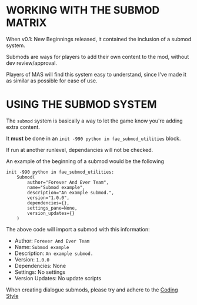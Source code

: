 # WORKING WITH THE SUBMOD MATRIX

When v0.1: New Beginnings released, it contained the inclusion of a submod system.

Submods are ways for players to add their own content to the mod, without dev review/approval.

Players of MAS will find this system easy to understand, since I've made it as similar as possible for ease of use.

# USING THE SUBMOD SYSTEM

The `submod` system is basically a way to let the game know you're adding extra content.

It **must** be done in an `init -990 python in fae_submod_utilities` block.

If run at another runlevel, dependancies will not be checked.

An example of the beginning of a submod would be the following

```renpy
init -990 python in fae_submod_utilities:
    Submod(
        author="Forever And Ever Team",
        name="Submod example",
        description="An example submod.",
        version="1.0.0",
        dependencies={},
        settings_pane=None,
        version_updates={}
    )
```


The above code will import a submod with this information:

- Author: `Forever And Ever Team`
- Name: `Submod example`
- Description: `An example submod.`
- Version: `1.0.0`
- Dependencies: None
- Settings: No settings
- Version Updates: No update scripts

When creating dialogue submods, please try and adhere to the [Coding Style](https://github.com/ForeverAndEverTeam/fae-mod/blob/master/STYLE.md)
